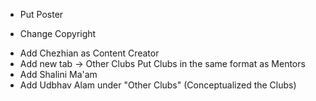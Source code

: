 <!-- - Change Contact Logo to Mail -->
<!-- - Padma Ma'am's Work XP -> 20 Years -->
<!-- - Change Favicon -->
- Put Poster
<!-- - Remove School Logo Rotation -->
- Change Copyright
<!-- - Make O capital on home page and in copyright -->
- Add Chezhian as Content Creator
- Add new tab -> Other Clubs
    Put Clubs in the same format as Mentors
- Add Shalini Ma'am
- Add Udbhav Alam under "Other Clubs" (Conceptualized the Clubs)
